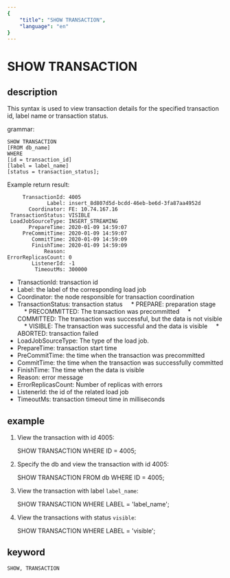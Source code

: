 ```yaml
---
{
    "title": "SHOW TRANSACTION",
    "language": "en"
}
---
```


<!--
Licensed to the Apache Software Foundation (ASF) under one
or more contributor license agreements. See the NOTICE file
distributed with this work for additional information
regarding copyright ownership. The ASF licenses this file
to you under the Apache License, Version 2.0 (the
"License"); you may not use this file except in compliance
with the License. You may obtain a copy of the License at

  http://www.apache.org/licenses/LICENSE-2.0

Unless required by applicable law or agreed to in writing,
software distributed under the License is distributed on an
"AS IS" BASIS, WITHOUT WARRANTIES OR CONDITIONS OF ANY
KIND, either express or implied. See the License for the
specific language governing permissions and limitations
under the License.
-->

# SHOW TRANSACTION
## description

This syntax is used to view transaction details for the specified transaction id, label name or transaction status.

grammar:

```
SHOW TRANSACTION
[FROM db_name]
WHERE
[id = transaction_id]
[label = label_name]
[status = transaction_status];
```

Example return result:

```
     TransactionId: 4005
             Label: insert_8d807d5d-bcdd-46eb-be6d-3fa87aa4952d
       Coordinator: FE: 10.74.167.16
 TransactionStatus: VISIBLE
 LoadJobSourceType: INSERT_STREAMING
       PrepareTime: 2020-01-09 14:59:07
     PreCommitTime: 2020-01-09 14:59:07
        CommitTime: 2020-01-09 14:59:09
        FinishTime: 2020-01-09 14:59:09
            Reason:
ErrorReplicasCount: 0
        ListenerId: -1
         TimeoutMs: 300000
```

* TransactionId: transaction id
* Label: the label of the corresponding load job
* Coordinator: the node responsible for transaction coordination
* TransactionStatus: transaction status
    * PREPARE: preparation stage
    * PRECOMMITTED: The transaction was precommitted
    * COMMITTED: The transaction was successful, but the data is not visible
    * VISIBLE: The transaction was successful and the data is visible
    * ABORTED: transaction failed
* LoadJobSourceType: The type of the load job.
* PrepareTime: transaction start time
* PreCommitTime: the time when the transaction was precommitted
* CommitTime: the time when the transaction was successfully committed
* FinishTime: The time when the data is visible
* Reason: error message
* ErrorReplicasCount: Number of replicas with errors
* ListenerId: the id of the related load job
* TimeoutMs: transaction timeout time in milliseconds

## example

1. View the transaction with id 4005:

    SHOW TRANSACTION WHERE ID = 4005;

2. Specify the db and view the transaction with id 4005:

    SHOW TRANSACTION FROM db WHERE ID = 4005;

3. View the transaction with label `label_name`:

    SHOW TRANSACTION WHERE LABEL = 'label_name';
    
4. View the transactions with status `visible`:

   SHOW TRANSACTION WHERE LABEL = 'visible';

## keyword

    SHOW, TRANSACTION